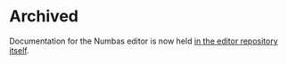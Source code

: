 # Archived

Documentation for the Numbas editor is now held [in the editor repository itself](https://github.com/numbas/editor/tree/master/docs).
